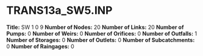 # TRANS13a_SW5.INP
**Title:**  SW 1 0 9
**Number of Nodes:** 20
**Number of Links:** 20
**Number of Pumps:** 0
**Number of Weirs:** 0
**Number of Orifices:** 0
**Number of Outfalls:** 1
**Number of Storages:** 0
**Number of Outlets:** 0
**Number of Subcatchments:** 0
**Number of Raingages:** 0
